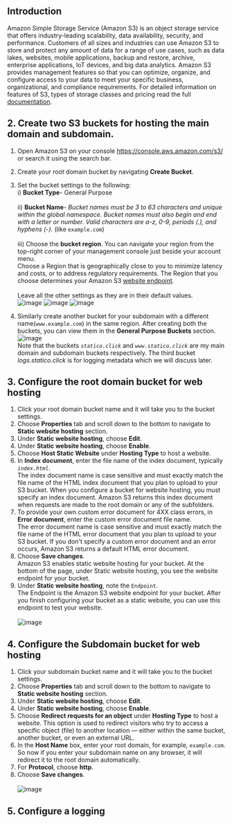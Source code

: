 ## Introduction
Amazon Simple Storage Service (Amazon S3) is an object storage service that offers industry-leading scalability, data availability, security, and performance. Customers of all sizes and industries can use Amazon S3 to store and protect any amount of data for a range of use cases, such as data lakes, websites, mobile applications, backup and restore, archive, enterprise applications, IoT devices, and big data analytics. Amazon S3 provides management features so that you can optimize, organize, and configure access to your data to meet your specific business, organizational, and compliance requirements. For detailed information on features of S3, types of storage classes and pricing read the full [documentation](https://docs.aws.amazon.com/AmazonS3/latest/userguide/Welcome.html).

## 2. Create two S3 buckets for hosting the main domain and subdomain.
1. Open Amazon S3 on your console https://console.aws.amazon.com/s3/ or search it using the search bar.
2. Create your root domain bucket by navigating **Create Bucket**.
3. Set the bucket settings to the following:<br>
   i) **Bucket Type**- General Purpose<br><br>  ii) **Bucket Name**- *Bucket names must be 3 to 63 characters and unique within the global namespace. Bucket names must also begin and end with a letter or number. Valid characters are a-z, 0-9, periods (.), and hyphens (-).* (like `example.com`)<br><br>  iii) Choose the **bucket region**. You can navigate your region from the top-right corner of your management console just beside your account menu.<br>  Choose a Region that is geographically close to you to minimize latency and costs, or to address regulatory requirements. The Region that you choose determines your Amazon S3 [website endpoint]().<br><br>
Leave all the other settings as they are in their default values.   
![image](https://github.com/user-attachments/assets/0992efba-1102-44a2-92a3-bc7e3242ffc0)
![image](https://github.com/user-attachments/assets/0346d30c-cc56-4eae-adf5-fdb3db6a161e)
![image](https://github.com/user-attachments/assets/c1e63240-8750-4910-aecd-d80a3cdd4405)


5. Similarly create another bucket for your subdomain with a different name(`www.example.com`) in the same region. After creating both the buckets, you can view them in the **General Purpose Buckets** section.
   ![image](https://github.com/user-attachments/assets/d0468586-ea4b-4b1a-aa3f-a9c4980cae7e)<br>
   Note that the buckets *`statico.click`* and *`www.statico.click`* are my main domain and subdomain buckets respectively. The third bucket *logs.statico.click* is for logging metadata which we will discuss later. 

## 3. Configure the root domain bucket for web hosting
1. Click your root domain bucket name and it will take you to the bucket settings.
2. Choose **Properties** tab and scroll down to the bottom to navigate to **Static website hosting** section.
3. Under **Static website hosting**, choose **Edit**.
4. Under **Static website hosting**, choose **Enable**.
5. Choose **Host Static Website** under **Hosting Type** to host a website.
6. In **Index document**, enter the file name of the index document, typically *`index.html`*.<br>
The index document name is case sensitive and must exactly match the file name of the HTML index document that you plan to upload to your S3 bucket. When you configure a bucket for website hosting, you must specify an index document. Amazon S3 returns this index document when requests are made to the root domain or any of the subfolders.<br>
7. To provide your own custom error document for 4XX class errors, in **Error document**, enter the custom error document file name.<br>
The error document name is case sensitive and must exactly match the file name of the HTML error document that you plan to upload to your S3 bucket. If you don't specify a custom error document and an error occurs, Amazon S3 returns a default HTML error document.<br>
8. Choose **Save changes**.<br>
Amazon S3 enables static website hosting for your bucket. At the bottom of the page, under Static website hosting, you see the website endpoint for your bucket.
9. Under **Static website hosting**, note the `Endpoint`.<br>
The Endpoint is the Amazon S3 website endpoint for your bucket. After you finish configuring your bucket as a static website, you can use this endpoint to test your website.<br><br>
![image](https://github.com/user-attachments/assets/5bb68432-c18f-47aa-b21d-5e76c834a57a)

## 4. Configure the Subdomain bucket for web hosting
1. Click your subdomain bucket name and it will take you to the bucket settings.
2. Choose **Properties** tab and scroll down to the bottom to navigate to **Static website hosting** section.
3. Under **Static website hosting**, choose **Edit**.
4. Under **Static website hosting**, choose **Enable**.
5. Choose **Redirect requests for an object** under **Hosting Type** to host a website. This  option is used to redirect visitors who try to access a specific object (file) to another location — either within the same bucket, another bucket, or even an external URL.
6. In the **Host Name** box, enter your root domain, for example, `example.com`. So now if you enter your subdomain name on any browser, it will redirect it to the root domain automatically. 
7. For **Protocol**, choose **http**.
8. Choose **Save changes**.<br><br>
![image](https://github.com/user-attachments/assets/4644b163-fac3-400a-9d77-33fbeb0e0149)

## 5. Configure a logging 





